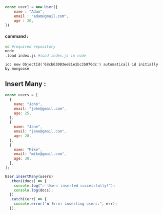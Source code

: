 ```js
const user1 = new User({
    name : "Adam",
    email : "adam@gmail.com",
    age : 20,
})

```
#### command :
```bash
cd #required repository
node
.load index.js #load index.js in node
```

`id: new ObjectId('68cb63003ee81e1bc3b076dc') automaticall id initially by mongoose`


## Insert Many : 
``` js
const users = [
  {
    name: "John",
    email: "john@gmail.com",
    age: 25,
  },
  {
    name: "Jane",
    email: "jane@gmail.com",
    age: 28,
  },
  {
    name: "Mike",
    email: "mike@gmail.com",
    age: 30,
  },
];

User.insertMany(users)
  .then((docs) => {
    console.log("✅ Users inserted successfully!");
    console.log(docs);
  })
  .catch((err) => {
    console.error("❌ Error inserting users:", err);
  });